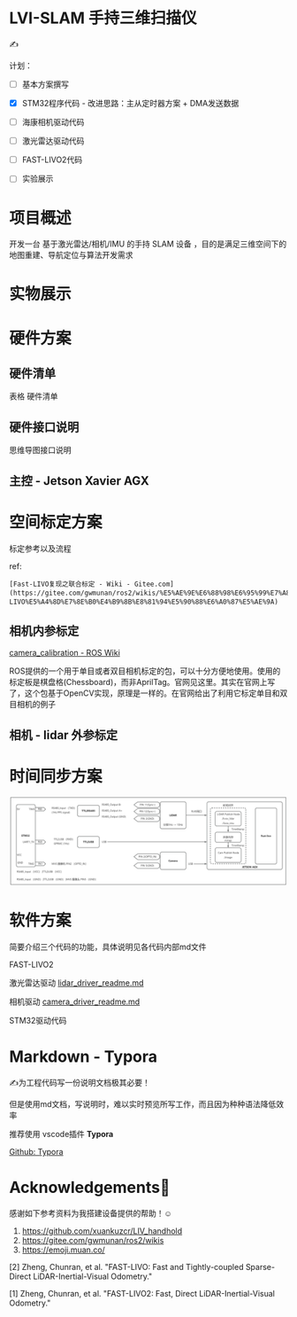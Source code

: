 # LVI-SLAM 手持三维扫描仪

✍️

计划：

* [ ] 基本方案撰写
* [X] STM32程序代码 - 改进思路：主从定时器方案 + DMA发送数据
* [ ] 海康相机驱动代码
* [ ] 激光雷达驱动代码
* [ ] FAST-LIVO2代码
* [ ] 实验展示


# 项目概述

开发一台 基于激光雷达/相机/IMU 的手持 SLAM 设备 ，目的是满足三维空间下的地图重建、导航定位与算法开发需求

# 实物展示

# 硬件方案

## 硬件清单

表格 硬件清单

## 硬件接口说明

思维导图接口说明

## 主控 - Jetson Xavier AGX

# 空间标定方案

标定参考以及流程

ref:

    [Fast-LIVO复现之联合标定 - Wiki - Gitee.com](https://gitee.com/gwmunan/ros2/wikis/%E5%AE%9E%E6%88%98%E6%95%99%E7%A8%8B/Fast-LIVO%E5%A4%8D%E7%8E%B0%E4%B9%8B%E8%81%94%E5%90%88%E6%A0%87%E5%AE%9A)

## 相机内参标定

[camera_calibration - ROS Wiki](http://wiki.ros.org/camera_calibration)

ROS提供的一个用于单目或者双目相机标定的包，可以十分方便地使用。使用的标定板是棋盘格(Chessboard)，而非AprilTag。官网见这里。其实在官网上写了，这个包基于OpenCV实现，原理是一样的。在官网给出了利用它标定单目和双目相机的例子

## 相机 - lidar 外参标定

# 时间同步方案

![1743000024501](image/README/connect.png)

# 软件方案

简要介绍三个代码的功能，具体说明见各代码内部md文件

FAST-LIVO2

激光雷达驱动 [lidar_driver_readme.md](livox_ros_driver\lidar_driver_readme.md)

相机驱动        [camera_driver_readme.md](mvs_ros_pkg\camera_driver_readme.md)

STM32驱动代码

# Markdown - Typora

✍️为工程代码写一份说明文档极其必要！

但是使用md文档，写说明时，难以实时预览所写工作，而且因为种种语法降低效率

推荐使用 vscode插件 **Typora**

[Github: Typora](https://github.com/cweijan/vscode-office)

# Acknowledgements🙏

感谢如下参考资料为我搭建设备提供的帮助！☺️

1. https://github.com/xuankuzcr/LIV_handhold
2. https://gitee.com/gwmunan/ros2/wikis
3. https://emoji.muan.co/

[2] Zheng, Chunran, et al. "FAST-LIVO: Fast and Tightly-coupled Sparse-Direct LiDAR-Inertial-Visual Odometry."

[1] Zheng, Chunran, et al. "FAST-LIVO2: Fast, Direct LiDAR-Inertial-Visual Odometry."
